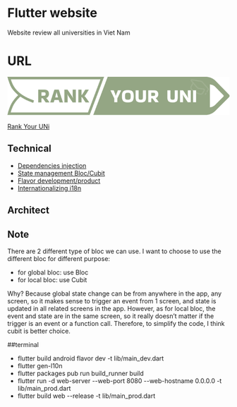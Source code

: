# Flutter website

Website review all universities in Viet Nam

# URL

[<img src="assets/images/i_home_logo.png">](https://rankyouruni.com/)

[Rank Your UNi](https://rankyouruni.com/)

## Technical

- [Dependencies injection](https://pub.dev/packages/injectable)
- [State management Bloc/Cubit](https://pub.dev/packages/flutter_bloc)
- [Flavor development/product](https://medium.com/@animeshjain/build-flavors-in-flutter-android-and-ios-with-different-firebase-projects-per-flavor-27c5c5dac10b)
- [Internationalizing i18n](https://docs.flutter.dev/development/accessibility-and-localization/internationalization)

## Architect

## Note 
There are 2 different type of bloc we can use. I want to choose to use the different bloc for different purpose:

- for global bloc: use Bloc
- for local bloc: use Cubit

Why? Because global state change can be from anywhere in the app, any screen, so it makes sense to trigger an event from 1 screen, and state is updated in all related screens in the app.
However, as for local bloc, the event and state are in the same screen, so it really doesn’t matter if the trigger is an event or a function call. Therefore, to simplify the code, I think cubit is better choice.


##terminal
- flutter build android flavor dev -t lib/main_dev.dart
- flutter gen-l10n
- flutter packages pub run build_runner build
- flutter run -d web-server --web-port 8080 --web-hostname 0.0.0.0 -t lib/main_prod.dart
- flutter build web --release -t lib/main_prod.dart
